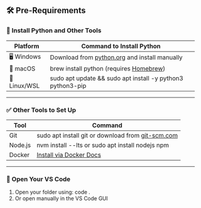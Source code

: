 ## 🛠️ Pre-Requirements

### 🔧 Install Python and Other Tools

| Platform     | Command to Install Python |
|--------------|---------------------------|
| 🖥️ Windows   | Download from [python.org](https://www.python.org/downloads/windows/) and install manually |
| 🍎 macOS     | brew install python (requires [Homebrew](https://brew.sh/)) |
| 🐧 Linux/WSL | sudo apt update && sudo apt install -y python3 python3-pip |

---

### ✅ Other Tools to Set Up

| Tool        | Command                                                                 |
|-------------|-------------------------------------------------------------------------|
| Git         | sudo apt install git or download from [git-scm.com](https://git-scm.com/) |
| Node.js     | nvm install --lts or sudo apt install nodejs npm                   |
| Docker      | [Install via Docker Docs](https://docs.docker.com/get-docker/)         |

---

### 📂 Open Your VS Code

1. Open your folder using: code .
2. Or open manually in the VS Code GUI
